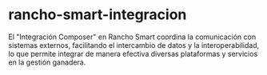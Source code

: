# rancho-smart-integracion
 El "Integración Composer" en Rancho Smart coordina la comunicación con sistemas externos, facilitando el intercambio de datos y la interoperabilidad, lo que permite integrar de manera efectiva diversas plataformas y servicios en la gestión ganadera.
